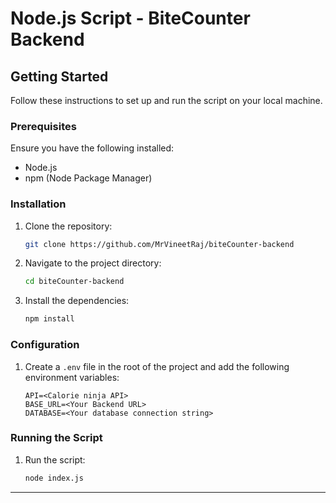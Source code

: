 

# Node.js Script - BiteCounter Backend

## Getting Started

Follow these instructions to set up and run the script on your local machine.

### Prerequisites

Ensure you have the following installed:
- Node.js
- npm (Node Package Manager)

### Installation

1. Clone the repository:
    ```bash
    git clone https://github.com/MrVineetRaj/biteCounter-backend
    ```

2. Navigate to the project directory:
    ```bash
    cd biteCounter-backend
    ```

3. Install the dependencies:
    ```bash
    npm install
    ```

### Configuration

1. Create a `.env` file in the root of the project and add the following environment variables:
    ```env
    API=<Calorie ninja API>
    BASE_URL=<Your Backend URL>
    DATABASE=<Your database connection string>
    ```

### Running the Script

1. Run the script:
    ```bash
    node index.js
    ```



---